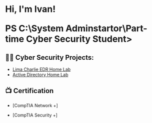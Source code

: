 <h1>Hi, I'm Ivan! <br/>
  
<b>PS C:\System Adminstartor\Part-time Cyber Security Student> </b>

<h2>👨‍💻 Cyber Security Projects:</h2>

- [Lima Charlie EDR Home Lab](https://github.com/IvanMed1002/IDS-IPSwithLimaCharlie)
- [Active Directory Home Lab](https://github.com/IvanMed1002/Active-Directory-Lab)

<h2>📺 Certification</h2>

- [CompTIA Network +]

- [CompTIA Security +]

<!--
**joshmadakor1/joshmadakor1** is a ✨ _special_ ✨ repository because its `README.md` (this file) appears on your GitHub profile.

Here are some ideas to get you started:

- 🔭 I’m currently working on ...
- 🌱 I’m currently learning ...
- 👯 I’m looking to collaborate on ...
- 🤔 I’m looking for help with ...
- 💬 Ask me about ...
- 📫 How to reach me: ...
- 😄 Pronouns: ...
- ⚡ Fun fact: ...
-->
